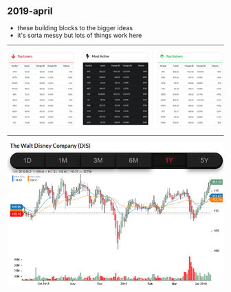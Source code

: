 2019-april
---
- these building blocks to the bigger ideas
- it's sorta messy but lots of things work here 

---

![market-spotlight](./screenshots/market-spotlight.png)

---

![stock-chart](./screenshots/stock-chart.png)
